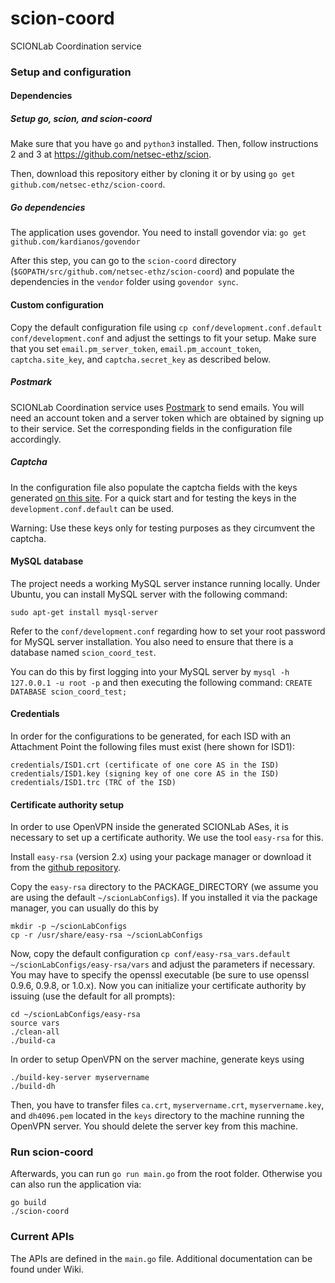 # scion-coord
SCIONLab Coordination service

### Setup and configuration

#### Dependencies

##### Setup go, scion, and scion-coord

Make sure that you have `go` and `python3` installed. Then, follow instructions 2 and 3 at 
https://github.com/netsec-ethz/scion.

Then, download this repository either by cloning it or by using 
`go get github.com/netsec-ethz/scion-coord`.


##### Go dependencies

The application uses govendor. You need to install govendor via:
`go get github.com/kardianos/govendor`

After this step, you can go to the `scion-coord` directory 
(`$GOPATH/src/github.com/netsec-ethz/scion-coord`) and populate the dependencies in the `vendor` 
folder using `govendor sync`.


#### Custom configuration

Copy the default configuration file using `cp conf/development.conf.default conf/development.conf`
and adjust the settings to fit your setup.
Make sure that you set `email.pm_server_token`, `email.pm_account_token`, `captcha.site_key`, and 
`captcha.secret_key` as described below.


##### Postmark

SCIONLab Coordination service uses [Postmark](https://postmarkapp.com/ "Postmark") to send emails. 
You will need an account token and a server token which are obtained by signing up to their service.
Set the corresponding fields in the configuration file accordingly.


##### Captcha

In the configuration file also populate the captcha fields with the keys generated 
[on this site](https://www.google.com/recaptcha/admin "Google ReCaptcha admin page").
For a quick start and for testing the keys in the `development.conf.default` can be used.

Warning: Use these keys only for testing purposes as they circumvent the captcha.


#### MySQL database

The project needs a working MySQL server instance running locally. 
Under Ubuntu, you can
install MySQL server with the following command:

`sudo apt-get install mysql-server`

Refer to the `conf/development.conf` regarding how to set your root password
for MySQL server installation. You also need to ensure that there is a
database named `scion_coord_test`. 

You can do this by first logging into your
MySQL server by
`mysql -h 127.0.0.1 -u root -p`
and then executing the following command:
`CREATE DATABASE scion_coord_test;`


#### Credentials

In order for the configurations to be generated, for each ISD with an Attachment Point the following
files must exist (here shown for ISD1):
```
credentials/ISD1.crt (certificate of one core AS in the ISD)
credentials/ISD1.key (signing key of one core AS in the ISD)
credentials/ISD1.trc (TRC of the ISD)
```


#### Certificate authority setup

In order to use OpenVPN inside the generated SCIONLab ASes, it is necessary to set up a certificate 
authority. We use the tool `easy-rsa` for this.

Install `easy-rsa` (version 2.x) using your package manager or download it from the 
[github repository](https://github.com/OpenVPN/easy-rsa/tree/release/2.x "easy-rsa").

Copy the `easy-rsa` directory to the PACKAGE_DIRECTORY (we assume you are using the default 
`~/scionLabConfigs`). If you installed it via the package manager, you can usually do this by 
```
mkdir -p ~/scionLabConfigs
cp -r /usr/share/easy-rsa ~/scionLabConfigs
```

Now, copy the default configuration `cp conf/easy-rsa_vars.default ~/scionLabConfigs/easy-rsa/vars` 
and adjust the parameters if necessary. You may have to specify the openssl executable (be sure to 
use openssl 0.9.6, 0.9.8, or 1.0.x).
Now you can initialize your certificate authority by issuing (use the default for all prompts):
```
cd ~/scionLabConfigs/easy-rsa
source vars
./clean-all
./build-ca
```

In order to setup OpenVPN on the server machine, generate keys using
```
./build-key-server myservername
./build-dh
```
Then, you have to transfer files `ca.crt`, `myservername.crt`, `myservername.key`, and `dh4096.pem` 
located in the `keys` directory to the machine running the OpenVPN server. You should delete 
the server key from this machine.


### Run scion-coord

Afterwards, you can run `go run main.go` from the root folder.
Otherwise you can also run the application via:
```
go build
./scion-coord
```


### Current APIs

The APIs are defined in the `main.go` file.
Additional documentation can be found under Wiki.
